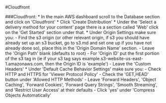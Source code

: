 #Cloudfront

###Cloudfront:
	* In the main AWS dashboard scroll to the Database section and click on 'Cloudfront'
	* Click 'Create Distribution'
	* Under the 'Select a delivery method for your content' page there is a section called 'Web' click on the 'Get Started' section under that.
	* Under Origin Settings make sure you:
		- Find the s3 origin (or other relevant origin, if s3 you should have already set up an s3 bucket, go to s3.md and set one up if you have not already done so), place this in the 'Origin Domain Name' section.
		- Leave the 'Origin Path' blank (defaults to root)
		- For 'Origin ID' put the first portion of the s3 tag in (ie if your s3 tag says example.s3-website-us-east-1.amazonaws.com, then the Origin ID is 'example')
		- Leave the 'Custom Headers'
	* Under 'Default Cache Behavior Settings' make sure you:
		- Check HTTP and HTTPS for 'Viewer Protocol Policy'
		- Check the 'GET,HEAD' button under 'Allowed HTTP Methods'
		- Leave 'Forward Headers', 'Object Caching', 'Forward Cookies', 'Forward Query Strings', 'Smooth Streaming', and 'Restrict User Access' at their defaults
		- Click 'yes' under 'Compress Objects Automatically'